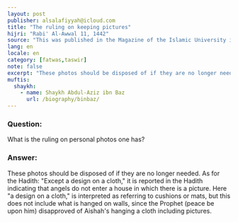 ```yaml
---
layout: post
publisher: alsalafiyyah@icloud.com
title: "The ruling on keeping pictures"
hijri: "Rabi' Al-Awwal 11, 1442"
source: "This was published in the Magazine of the Islamic University in Madinah"
lang: en
locale: en
category: [fatwas,taswir]
note: false
excerpt: "These photos should be disposed of if they are no longer needed. As for the Hadith: 'Except a design on a cloth,' it is reported in the Hadith indicating that angels do not enter a house in which there is a picture. Here 'a design on a cloth,' is interpreted as referring to cushions or mats, but this does not include what is hanged on walls, since the Prophet - peace be upon him- disapproved of Aishah's hanging a cloth including pictures."
muftis:
  shaykh: 
    - name: Shaykh Abdul-Aziz ibn Baz
      url: /biography/binbaz/
---
```


### Question: 

What is the ruling on personal photos one has?

### Answer: 

These photos should be disposed of if they are no longer needed. As for the Hadith: "Except a design on a cloth," it is reported in the Hadith indicating that angels do not enter a house in which there is a picture. Here "a design on a cloth," is interpreted as referring to cushions or mats, but this does not include what is hanged on walls, since the Prophet (peace be upon him) disapproved of Aishah's hanging a cloth including pictures. 
